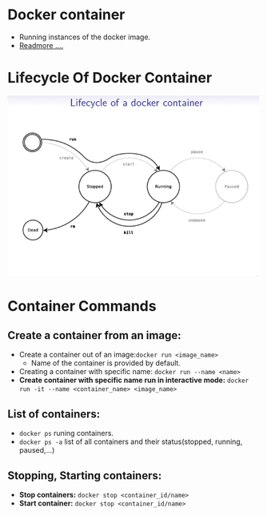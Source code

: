 # Docker container
- Running instances of the docker image.
- [Readmore ....](https://github.com/sbhusal123/Docker-And-Containerization/blob/master/Introduction%20to%20Virtualization%20and%20Containerization%20.md#ii-container)

# Lifecycle Of Docker Container
![COntainer Life cycle](https://github.com/sbhusal123/Docker-And-Containerization/blob/master/images/IMG_20191117_143259.jpg?raw=true)

# Container Commands

## Create a container from an image:
- Create a container out of an image:``docker run <image_name>``
    - Name of the container is provided by default.
- Creating a container with specific name: ``docker run --name <name>``
- **Create container with specific name run in interactive mode:** ``docker run -it --name <container_name> <image_name>``

## List of containers:
- ``docker ps``  runing containers.
- ``docker ps -a`` list of all containers and their status(stopped, running, paused,...)

## Stopping, Starting containers:
- **Stop containers:** ``docker stop <container_id/name>``
- **Start container:** ``docker stop <container_id/name>``












